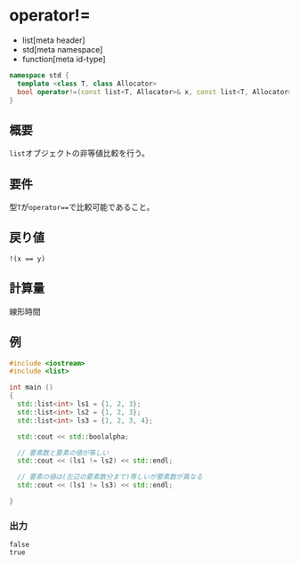 # operator!=
* list[meta header]
* std[meta namespace]
* function[meta id-type]

```cpp
namespace std {
  template <class T, class Allocator>
  bool operator!=(const list<T, Allocator>& x, const list<T, Allocator>& y);
}
```

## 概要
`list`オブジェクトの非等値比較を行う。


## 要件
型`T`が`operator==`で比較可能であること。


## 戻り値
`!(x == y)`


## 計算量
線形時間


## 例
```cpp example
#include <iostream>
#include <list>

int main ()
{
  std::list<int> ls1 = {1, 2, 3};
  std::list<int> ls2 = {1, 2, 3};
  std::list<int> ls3 = {1, 2, 3, 4};

  std::cout << std::boolalpha;

  // 要素数と要素の値が等しい
  std::cout << (ls1 != ls2) << std::endl;

  // 要素の値は(左辺の要素数分まで)等しいが要素数が異なる
  std::cout << (ls1 != ls3) << std::endl;

}
```

### 出力
```
false
true
```



